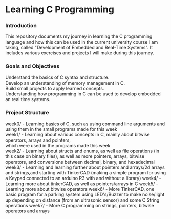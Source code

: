 # Learning C Programming
### Introduction
This repository documents my journey in learning the C programming language and how this can be used in the current university course I am taking, called "Development of Embedded and Real-Time Systems". It includes various exercises and projects I will make during this journey.
### Goals and Objectives
Understand the basics of C syntax and structure.</br>
Develop an understanding of memory management in C.</br>
Build small projects to apply learned concepts.</br>
Understanding how programming in C can be used to develop embedded an real time systems.</br>
### Project Structure
week0/ - Learning basics of C, such as using command line arguments and using them in the small programs made for this week</br>
week1/ - Learning about various concepts in C, mainly about bitwise operators, arrays and pointers,</br> which were used in the programs made this week</br> 
week2/ - Learning about structs and enums, as well as file operations (in this case on binary files), as well as more pointers, arrays, bitwise operators, and conversions between decimal, binary, and hexadecimal </br>
week3/ - Learning and learning further about pointers and arrays/2d arrays and strings,and starting with TinkerCAD (making a simple program for using a Keypad connected to an arduino R3 with and without a library)
week4/ - Learning more about tinkerCAD, as well as pointers/arrays in C
week5/ - Learning more about bitwise operators
week6/ - More TinkerCAD, one basic program for a parking system using LED's/Buzzer to make noise/light up depending on distance (from an ultrasonic sensor) and some C String operations
week7/ - More C programming on strings, pointers, bitwise operators and arrays
